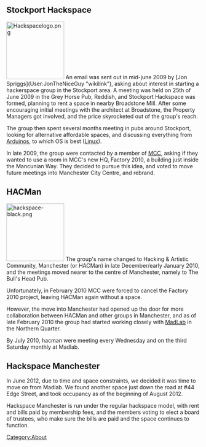 Stockport Hackspace
-------------------

<img src="Hackspacelogo.png" title="fig:Hackspacelogo.png" width="150" alt="Hackspacelogo.png" />
An email was sent out in mid-june 2009 by [Jon
Spriggs](User:JonTheNiceGuy "wikilink"), asking about interest in
starting a hackerspace group in the Stockport area. A meeting was held
on 25th of June 2009 in the Grey Horse Pub, Reddish, and Stockport
Hackspace was formed, planning to rent a space in nearby Broadstone
Mill. After some encouraging initial meetings with the architect at
Broadstone, the Property Managers got involved, and the price
skyrocketed out of the group's reach.

The group then spent several months meeting in pubs around Stockport,
looking for alternative affordable spaces, and discussing everything
from [Arduinos](http://www.arduino.cc/), to which OS is best
([Linux](http://en.wikipedia.org/wiki/Linux)).

In late 2009, the group were contacted by a member of
[MCC](http://mcc-hub.org/), asking if they wanted to use a room in MCC's
new HQ, Factory 2010, a building just inside the Mancunian Way. They
decided to pursue this idea, and voted to move future meetings into
Manchester City Centre, and rebrand.

HACMan
------

<img src="hackspace-black.png" title="fig:hackspace-black.png" width="150" alt="hackspace-black.png" />
The group's name changed to Hacking & Artistic Community, Manchester (or
HACMan) in late December/early January 2010, and the meetings moved
nearer to the centre of Manchester, namely to The Bull's Head Pub.

Unfortunately, in February 2010 MCC were forced to cancel the Factory
2010 project, leaving HACMan again without a space.

However, the move into Manchester had opened up the door for more
collaboration between HACMan and other groups in Manchester, and as of
late February 2010 the group had started working closely with
[MadLab](http://madlab.org.uk) in the Northern Quarter.

By July 2010, hacman were meeting every Wednesday and on the third
Saturday monthly at Madlab.

Hackspace Manchester
--------------------

In June 2012, due to time and space constraints, we decided it was time
to move on from Madlab. We found another space just down the road at
\#44 Edge Street, and took occupancy as of the beginning of August 2012.

Hackspace Manchester is run under the regular hackspace model, with rent
and bills paid by membership fees, and the members voting to elect a
board of trustees, who make sure the bills are paid and the space
continues to function.

[Category:About](Category:About "wikilink")